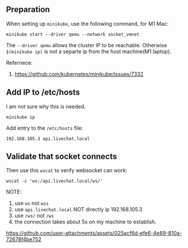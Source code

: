 
## Preparation

When setting up `minikube`, use the following command, for M1 Mac:
```
minikube start --driver qemu --network socket_vmnet
```

The `--driver qemu` allows the cluster IP to be reachable.
Otherwise `$(minikube ip)` is not a separte ip from the host machine(M1 laptop).

Refernece:
1. https://github.com/kubernetes/minikube/issues/7332


## Add IP to /etc/hosts

I am not sure why this is needed. 

```
minikube ip
```

Add entry to  the `/etc/hosts` file:
```
192.168.105.3 api.livechat.local
```


## Validate that socket connects

Then use this `wscat` to verify websocket can work:
```
wscat -c 'ws:/api.livechat.local/ws/'
```

NOTE:
1. use `ws` not `wss`
2. use `api.livechat.local` NOT directly ip 192.168.105.3
3. use `/ws/` not `/ws`
4. the connection takes about 5s on my machine to establish.



https://github.com/user-attachments/assets/025acf6d-efe6-4e89-810a-72678f4be752


